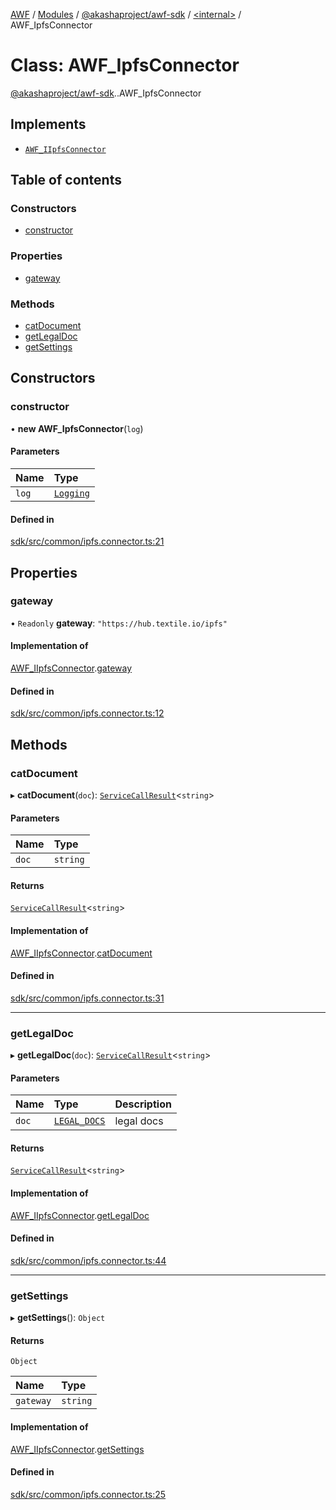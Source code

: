 [AWF](../README.md) / [Modules](../modules.md) / [@akashaproject/awf-sdk](../modules/akashaproject_awf_sdk.md) / [<internal\>](../modules/akashaproject_awf_sdk._internal_.md) / AWF\_IpfsConnector

# Class: AWF\_IpfsConnector

[@akashaproject/awf-sdk](../modules/akashaproject_awf_sdk.md).[<internal>](../modules/akashaproject_awf_sdk._internal_.md).AWF_IpfsConnector

## Implements

- [`AWF_IIpfsConnector`](../interfaces/akashaproject_awf_sdk._internal_.AWF_IIpfsConnector.md)

## Table of contents

### Constructors

- [constructor](akashaproject_awf_sdk._internal_.AWF_IpfsConnector.md#constructor)

### Properties

- [gateway](akashaproject_awf_sdk._internal_.AWF_IpfsConnector.md#gateway)

### Methods

- [catDocument](akashaproject_awf_sdk._internal_.AWF_IpfsConnector.md#catdocument)
- [getLegalDoc](akashaproject_awf_sdk._internal_.AWF_IpfsConnector.md#getlegaldoc)
- [getSettings](akashaproject_awf_sdk._internal_.AWF_IpfsConnector.md#getsettings)

## Constructors

### constructor

• **new AWF_IpfsConnector**(`log`)

#### Parameters

| Name | Type |
| :------ | :------ |
| `log` | [`Logging`](akashaproject_awf_sdk._internal_.Logging.md) |

#### Defined in

[sdk/src/common/ipfs.connector.ts:21](https://github.com/AKASHAorg/akasha-world-framework/blob/d81a7246/sdk/src/common/ipfs.connector.ts#L21)

## Properties

### gateway

• `Readonly` **gateway**: ``"https://hub.textile.io/ipfs"``

#### Implementation of

[AWF_IIpfsConnector](../interfaces/akashaproject_awf_sdk._internal_.AWF_IIpfsConnector.md).[gateway](../interfaces/akashaproject_awf_sdk._internal_.AWF_IIpfsConnector.md#gateway)

#### Defined in

[sdk/src/common/ipfs.connector.ts:12](https://github.com/AKASHAorg/akasha-world-framework/blob/d81a7246/sdk/src/common/ipfs.connector.ts#L12)

## Methods

### catDocument

▸ **catDocument**(`doc`): [`ServiceCallResult`](../modules/akashaproject_awf_sdk._internal_.md#servicecallresult)<`string`\>

#### Parameters

| Name | Type |
| :------ | :------ |
| `doc` | `string` |

#### Returns

[`ServiceCallResult`](../modules/akashaproject_awf_sdk._internal_.md#servicecallresult)<`string`\>

#### Implementation of

[AWF_IIpfsConnector](../interfaces/akashaproject_awf_sdk._internal_.AWF_IIpfsConnector.md).[catDocument](../interfaces/akashaproject_awf_sdk._internal_.AWF_IIpfsConnector.md#catdocument)

#### Defined in

[sdk/src/common/ipfs.connector.ts:31](https://github.com/AKASHAorg/akasha-world-framework/blob/d81a7246/sdk/src/common/ipfs.connector.ts#L31)

___

### getLegalDoc

▸ **getLegalDoc**(`doc`): [`ServiceCallResult`](../modules/akashaproject_awf_sdk._internal_.md#servicecallresult)<`string`\>

#### Parameters

| Name | Type | Description |
| :------ | :------ | :------ |
| `doc` | [`LEGAL_DOCS`](../enums/akashaproject_awf_sdk._internal_.LEGAL_DOCS.md) | legal docs |

#### Returns

[`ServiceCallResult`](../modules/akashaproject_awf_sdk._internal_.md#servicecallresult)<`string`\>

#### Implementation of

[AWF_IIpfsConnector](../interfaces/akashaproject_awf_sdk._internal_.AWF_IIpfsConnector.md).[getLegalDoc](../interfaces/akashaproject_awf_sdk._internal_.AWF_IIpfsConnector.md#getlegaldoc)

#### Defined in

[sdk/src/common/ipfs.connector.ts:44](https://github.com/AKASHAorg/akasha-world-framework/blob/d81a7246/sdk/src/common/ipfs.connector.ts#L44)

___

### getSettings

▸ **getSettings**(): `Object`

#### Returns

`Object`

| Name | Type |
| :------ | :------ |
| `gateway` | `string` |

#### Implementation of

[AWF_IIpfsConnector](../interfaces/akashaproject_awf_sdk._internal_.AWF_IIpfsConnector.md).[getSettings](../interfaces/akashaproject_awf_sdk._internal_.AWF_IIpfsConnector.md#getsettings)

#### Defined in

[sdk/src/common/ipfs.connector.ts:25](https://github.com/AKASHAorg/akasha-world-framework/blob/d81a7246/sdk/src/common/ipfs.connector.ts#L25)
